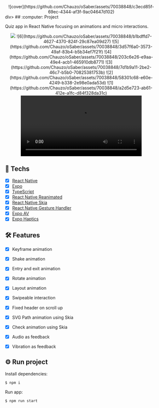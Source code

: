 <div align="center">
  ![cover](https://github.com/Chauzo/oSaber/assets/70038848/c3ecd85f-69ec-4344-af3f-9ac04647d102)
</div>div>
## :computer: Project

Quiz app in React Native focusing on animations and micro interactions.

<div align="center">
  <image src="https://github.com/Chauzo/oSaber/assets/70038848/b1bdffd7-4627-4370-824f-29c87ea09d27" />
![6](https://github.com/Chauzo/oSaber/assets/70038848/b1bdffd7-4627-4370-824f-29c87ea09d27)
![5](https://github.com/Chauzo/oSaber/assets/70038848/3d57f6a0-3573-49af-83b4-b5b34ef7f21f)
![4](https://github.com/Chauzo/oSaber/assets/70038848/203c6e26-e9aa-49e4-acb1-465910db8771)
![3](https://github.com/Chauzo/oSaber/assets/70038848/7d1b9a11-2be2-46c7-b5b0-70825381753b)
![2](https://github.com/Chauzo/oSaber/assets/70038848/58301c68-e60e-4249-b338-2e98e0ada53d)
![1](https://github.com/Chauzo/oSaber/assets/70038848/a2d5e723-ab61-412e-a1fc-d84f328da31c)



  <video src="https://user-images.githubusercontent.com/22561893/230719225-0eda7d9b-cab6-409a-a9f9-7ec8c1ec7ecd.MP4" width="400" />
</div>

## :rocket: Techs

- [x] [React Native](https://reactnative.dev)
- [x] [Expo](https://docs.expo.dev)
- [x] [TypeScript](https://www.typescriptlang.org)
- [x] [React Native Reanimated](https://docs.swmansion.com/react-native-reanimated)
- [x] [React Native Skia](https://shopify.github.io/react-native-skia)
- [x] [React Native Gesture Handler](https://docs.swmansion.com/react-native-gesture-handler/docs)
- [x] [Expo AV](https://docs.expo.dev/versions/latest/sdk/av)
- [x] [Expo Haptics](https://docs.expo.dev/versions/latest/sdk/haptics)

## :hammer_and_wrench: Features

- [x] Keyframe animation
- [x] Shake animation
- [x] Entry and exit animation
- [x] Rotate animation


- [x] Layout animation
- [x] Swipeable interaction
- [x] Fixed header on scroll up
- [x] SVG Path animation using Skia
- [x] Check animation using Skia
- [x] Audio as feedback
- [x] Vibration as feedback

## :gear: Run project

Install dependencies:

```bash
$ npm i
```

Run app:

```bash
$ npm run start
```

